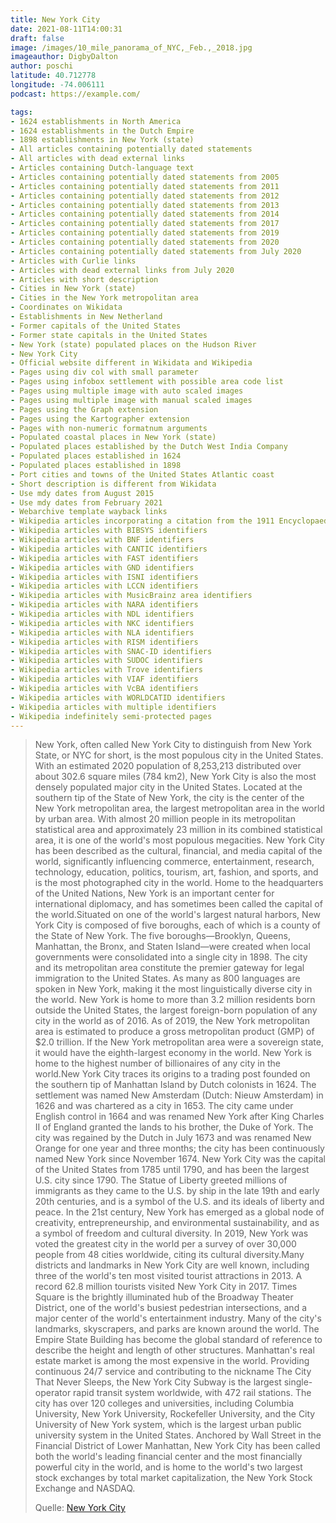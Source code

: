```yaml
---
title: New York City
date: 2021-08-11T14:00:31
draft: false
image: /images/10_mile_panorama_of_NYC,_Feb.,_2018.jpg
imageauthor: DigbyDalton
author: poschi
latitude: 40.712778
longitude: -74.006111
podcast: https://example.com/

tags: 
- 1624 establishments in North America
- 1624 establishments in the Dutch Empire
- 1898 establishments in New York (state)
- All articles containing potentially dated statements
- All articles with dead external links
- Articles containing Dutch-language text
- Articles containing potentially dated statements from 2005
- Articles containing potentially dated statements from 2011
- Articles containing potentially dated statements from 2012
- Articles containing potentially dated statements from 2013
- Articles containing potentially dated statements from 2014
- Articles containing potentially dated statements from 2017
- Articles containing potentially dated statements from 2019
- Articles containing potentially dated statements from 2020
- Articles containing potentially dated statements from July 2020
- Articles with Curlie links
- Articles with dead external links from July 2020
- Articles with short description
- Cities in New York (state)
- Cities in the New York metropolitan area
- Coordinates on Wikidata
- Establishments in New Netherland
- Former capitals of the United States
- Former state capitals in the United States
- New York (state) populated places on the Hudson River
- New York City
- Official website different in Wikidata and Wikipedia
- Pages using div col with small parameter
- Pages using infobox settlement with possible area code list
- Pages using multiple image with auto scaled images
- Pages using multiple image with manual scaled images
- Pages using the Graph extension
- Pages using the Kartographer extension
- Pages with non-numeric formatnum arguments
- Populated coastal places in New York (state)
- Populated places established by the Dutch West India Company
- Populated places established in 1624
- Populated places established in 1898
- Port cities and towns of the United States Atlantic coast
- Short description is different from Wikidata
- Use mdy dates from August 2015
- Use mdy dates from February 2021
- Webarchive template wayback links
- Wikipedia articles incorporating a citation from the 1911 Encyclopaedia Britannica with Wikisource reference
- Wikipedia articles with BIBSYS identifiers
- Wikipedia articles with BNF identifiers
- Wikipedia articles with CANTIC identifiers
- Wikipedia articles with FAST identifiers
- Wikipedia articles with GND identifiers
- Wikipedia articles with ISNI identifiers
- Wikipedia articles with LCCN identifiers
- Wikipedia articles with MusicBrainz area identifiers
- Wikipedia articles with NARA identifiers
- Wikipedia articles with NDL identifiers
- Wikipedia articles with NKC identifiers
- Wikipedia articles with NLA identifiers
- Wikipedia articles with RISM identifiers
- Wikipedia articles with SNAC-ID identifiers
- Wikipedia articles with SUDOC identifiers
- Wikipedia articles with Trove identifiers
- Wikipedia articles with VIAF identifiers
- Wikipedia articles with VcBA identifiers
- Wikipedia articles with WORLDCATID identifiers
- Wikipedia articles with multiple identifiers
- Wikipedia indefinitely semi-protected pages
---
```




> New York, often called New York City to distinguish from New York State, or
> NYC for short, is the most populous city in the United States. With an
> estimated 2020 population of 8,253,213 distributed over about 302.6 square
> miles (784 km2), New York City is also the most densely populated major city
> in the United States. Located at the southern tip of the State of New York,
> the city is the center of the New York metropolitan area, the largest
> metropolitan area in the world by urban area. With almost 20 million people in
> its metropolitan statistical area and approximately 23 million in its combined
> statistical area, it is one of the world's most populous megacities. New York
> City has been described as the cultural, financial, and media capital of the
> world, significantly influencing commerce, entertainment, research,
> technology, education, politics, tourism, art, fashion, and sports, and is the
> most photographed city in the world. Home to the headquarters of the United
> Nations, New York is an important center for international diplomacy, and has
> sometimes been called the capital of the world.Situated on one of the world's
> largest natural harbors, New York City is composed of five boroughs, each of
> which is a county of the State of New York. The five boroughs—Brooklyn,
> Queens, Manhattan, the Bronx, and Staten Island—were created when local
> governments were consolidated into a single city in 1898. The city and its
> metropolitan area constitute the premier gateway for legal immigration to the
> United States. As many as 800 languages are spoken in New York, making it the
> most linguistically diverse city in the world. New York is home to more than
> 3.2 million residents born outside the United States, the largest foreign-born
> population of any city in the world as of 2016. As of 2019, the New York
> metropolitan area is estimated to produce a gross metropolitan product (GMP)
> of $2.0 trillion. If the New York metropolitan area were a sovereign state, it
> would have the eighth-largest economy in the world. New York is home to the
> highest number of billionaires of any city in the world.New York City traces
> its origins to a trading post founded on the southern tip of Manhattan Island
> by Dutch colonists in 1624. The settlement was named New Amsterdam (Dutch:
> Nieuw Amsterdam) in 1626 and was chartered as a city in 1653. The city came
> under English control in 1664 and was renamed New York after King Charles II
> of England granted the lands to his brother, the Duke of York. The city was
> regained by the Dutch in July 1673 and was renamed New Orange for one year and
> three months; the city has been continuously named New York since November
> 1674. New York City was the capital of the United States from 1785 until 1790,
> and has been the largest U.S. city since 1790. The Statue of Liberty greeted
> millions of immigrants as they came to the U.S. by ship in the late 19th and
> early 20th centuries, and is a symbol of the U.S. and its ideals of liberty
> and peace. In the 21st century, New York has emerged as a global node of
> creativity, entrepreneurship, and environmental sustainability, and as a
> symbol of freedom and cultural diversity. In 2019, New York was voted the
> greatest city in the world per a survey of over 30,000 people from 48 cities
> worldwide, citing its cultural diversity.Many districts and landmarks in New
> York City are well known, including three of the world's ten most visited
> tourist attractions in 2013. A record 62.8 million tourists visited New York
> City in 2017. Times Square is the brightly illuminated hub of the Broadway
> Theater District, one of the world's busiest pedestrian intersections, and a
> major center of the world's entertainment industry. Many of the city's
> landmarks, skyscrapers, and parks are known around the world. The Empire State
> Building has become the global standard of reference to describe the height
> and length of other structures. Manhattan's real estate market is among the
> most expensive in the world. Providing continuous 24/7 service and
> contributing to the nickname The City That Never Sleeps, the New York City
> Subway is the largest single-operator rapid transit system worldwide, with 472
> rail stations. The city has over 120 colleges and universities, including
> Columbia University, New York University, Rockefeller University, and the City
> University of New York system, which is the largest urban public university
> system in the United States. Anchored by Wall Street in the Financial District
> of Lower Manhattan, New York City has been called both the world's leading
> financial center and the most financially powerful city in the world, and is
> home to the world's two largest stock exchanges by total market
> capitalization, the New York Stock Exchange and NASDAQ.
>
> Quelle: [New York City](https://en.wikipedia.org/wiki/New_York_City)
